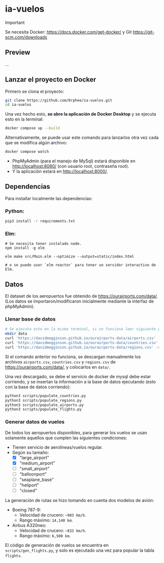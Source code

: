 # ia-vuelos

> [!important]
> Se necesita Docker: <https://docs.docker.com/get-docker/>
> y Git <https://git-scm.com/downloads>

## Preview

...

## Lanzar el proyecto en Docker

Primero se clona el proyecto:

```sh
git clone https://github.com/0rphee/ia-vuelos.git
cd ia-vuelos
```

Una vez hecho esto, **se abre la aplicación de Docker Desktop** y se ejecuta esto en la terminal:

```sh
docker compose up --build
```

Alternativamente, se puede usar este comando para lanzarlos otra vez cada que se modifica algún archivo:

```sh
docker compose watch
```

- PhpMyAdmin (para el manejo de MySql) estará disponible en <http://localhost:8080/> (con usuario root, contraseña root).
- Y la aplicación estará en <http://localhost:8000/>.

## Dependencias

Para installar localmente las dependencias:

### Python: 

```sh
pip3 install -r requirements.txt
```

### Elm:

```
# Se necesita tener instalado node.
npm install -g elm

elm make src/Main.elm --optimize --output=static/index.html

# o se puede user `elm reactor` para tener un servidor interactivo de Elm.
```


## Datos

El dataset de los aeropuertos fue obtenido de <https://ourairports.com/data/>. (Los datos se importaron/modificaron inicialmente mediante la interfaz de phpMyAdmin).

### Llenar base de datos

```sh
# Se ejecuta esto en la misma terminal, si no funciona leer siguiente párrafo
mkdir data
curl 'https://davidmegginson.github.io/ourairports-data/airports.csv' -o data/airports.csv
curl 'https://davidmegginson.github.io/ourairports-data/countries.csv' -o data/countries.csv
curl 'https://davidmegginson.github.io/ourairports-data/regions.csv' -o data/regions.csv
```

Si el comando anterior no funciona, se descargan manualmente los archivos `airports.csv`, `countries.csv` y `regions.csv` de <https://ourairports.com/data/>, y colocarlos en `data/`. 

Una vez descargado, se debe el servicio de docker de mysql debe estar corriendo, y se insertan la información a la base de datos ejecutando (esto con la base de datos corriendo):

```sh
python3 scripts/populate_countries.py
python3 scripts/populate_regions.py
python3 scripts/populate_airports.py 
python3 scripts/populate_flights.py
```

### Generar datos de vuelos

De todos los aeropuertos disponibles, para generar los vuelos se usan solamente aquellos que cumplen las siguientes condiciones:

- Tienen servicio de aerolíneas/vuelos regular.
- Según su tamaño:
  - [x] "large_airport"
  - [x] "medium_airport"
  - [ ] "small_airport"
  - [ ] "balloonport"
  - [ ] "seaplane_base"
  - [ ] "heliport"
  - [ ] "closed"

La generación de rutas se hizo tomando en cuenta dos modelos de avión:

- Boeing 787-9:
  - Velocidad de crucero: `~903 km/h`.
  - Rango máximo: `14,140 km`.
- Airbus A320neo:
  - Velocidad de crucero: `~833 km/h`.
  - Rango máximo: `6,500 km`.

El código de generación de vuelos se encuentra en `scripts/gen_flights.py`, y solo es ejecutado una vez para popular la tabla `flights`.
